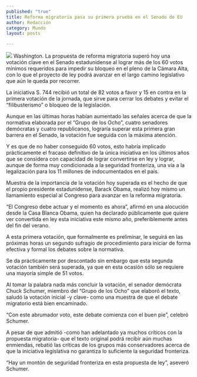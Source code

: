 ```yaml
---
published: "true"
title: Reforma migratoria pasa su primera prueba en el Senado de EU
author: Redacción
category: Mundo
layout: posts

---
```


![](http://i.imgur.com/bcLuvTMm.jpg)
Washington. La propuesta de reforma migratoria superó hoy una votación clave en el Senado estadunidense al lograr más de los 60 votos mínimos requeridos para impedir su bloqueo en el pleno de la Cámara Alta, con lo que el proyecto de ley podrá avanzar en el largo camino legislativo que aún le queda por recorrer.

La iniciativa S. 744 recibió un total de 82 votos a favor y 15 en contra en la primera votación de la jornada, que sirve para cerrar los debates y evitar el “filibusterismo” o bloqueo de la legislación.

Aunque en las últimas horas habían aumentado las señales acerca de que la normativa elaborada por el “Grupo de los Ocho”, cuatro senadores demócratas y cuatro republicanos, lograría superar esta primera gran barrera en el Senado, la votación fue seguida con la máxima atención.

Y es que de no haber conseguido 60 votos, esto habría implicado prácticamente el fracaso definitivo de la única iniciativa en los últimos años que se considera con capacidad de lograr convertirse en ley y lograr, aunque de forma muy condicionada a la seguridad fronteriza, una vía a la legalización para los 11 millones de indocumentados en el país.

Muestra de la importancia de la votación hoy superada es el hecho de que el propio presidente estadunidense, Barack Obama, realizó hoy mismo un llamamiento especial al Congreso para avanzar en la reforma migratoria.

“El Congreso debe actuar y el momento es ahora”, afirmó en una alocución desde la Casa Blanca Obama, quien ha declarado públicamente que quiere ver convertida en ley esta iniciativa este mismo año, preferiblemente antes del fin del verano.

A esta primera votación, que formalmente es preliminar, le seguirá en las próximas horas un segundo sufragio de procedimiento para iniciar de forma efectiva y formal los debates sobre la normativa.

Se da prácticamente por descontado sin embargo que esta segunda votación también será superada, ya que en esta ocasión sólo se requiere una mayoría simple de 51 votos.

Al tomar la palabra nada más concluir la votación, el senador demócrata Chuck Schumer, miembro del “Grupo de los Ocho” que elaboró el texto, saludó la votación inicial -y clave- como una muestra de que el debate migratorio está bien encaminado.

“Con este abrumador voto, este debate comienza con el buen pie”, celebró Schumer.

A pesar de que admitió -como han adelantado ya muchos críticos con la propuesta migratoria- que el texto original podrá recibir aún muchas enmiendas, rebatió las críticas de los grupos más conservadores acerca de que la iniciativa legislativa no garantiza lo suficiente la seguridad fronteriza.

“Hay un montón de seguridad fronteriza en esta propuesta de ley”, aseveró Schumer.
